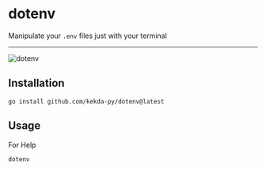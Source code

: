 # dotenv

Manipulate your `.env` files just with your terminal

---

![dotenv](https://us-east-1.tixte.net/uploads/kekda.wants.solutions/powershell_5zzMuEbl2M.gif)

## Installation
```
go install github.com/kekda-py/dotenv@latest
```

## Usage
For Help
```
dotenv
```
